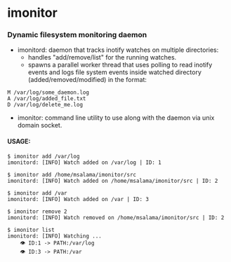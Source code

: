 # imonitor
### Dynamic filesystem monitoring daemon

- imonitord: daemon that tracks inotify watches on multiple directories:
	- handles "add/remove/list" for the running watches.
	- spawns a parallel worker thread that uses polling to read inotify events and logs file system events inside watched directory (added/removed/modified) in the format:
```
M /var/log/some_daemon.log
A /var/log/added_file.txt
D /var/log/delete_me.log

```

- imonitor: command line utility to use along with the daemon via unix domain socket. 

#### USAGE:

```
$ imonitor add /var/log
imonitord: [INFO] Watch added on /var/log | ID: 1

$ imonitor add /home/msalama/imonitor/src
imonitord: [INFO] Watch added on /home/msalama/imonitor/src | ID: 2

$ imonitor add /var
imonitord: [INFO] Watch added on /var | ID: 3

$ imonitor remove 2 
imonitord: [INFO] Watch removed on /home/msalama/imonitor/src | ID: 2

$ imonitor list
imonitord: [INFO] Watching ...
    👁️ ID:1 -> PATH:/var/log
    👁️ ID:3 -> PATH:/var
```

